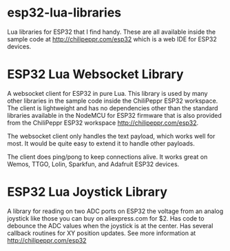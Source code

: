 # esp32-lua-libraries
Lua libraries for ESP32 that I find handy. These are all available inside the sample code at http://chilipeppr.com/esp32 which is a web IDE for ESP32 devices.

# ESP32 Lua Websocket Library
A websocket client for ESP32 in pure Lua. This library is used by many other libraries in the sample code inside the ChiliPeppr ESP32 workspace. 
The client is lightweight and has no dependencies 
other than the standard libraries available in the NodeMCU for ESP32 firmware that is also provided from the ChiliPeppr ESP32 workspace http://chilipeppr.com/esp32.

The websocket client only handles the text payload, which works well for most. It would be quite easy to extend it to handle other payloads.

The client does ping/pong to keep connections alive. It works great on Wemos, TTGO, Lolin, Sparkfun, and Adafruit ESP32 devices.

# ESP32 Lua Joystick Library
A library for reading on two ADC ports on ESP32 the voltage from an analog joystick like those you can buy on aliexpress.com for $2. Has code 
to debounce the ADC values when the joystick is at the center. Has several callback routines for XY position updates. See more information at http://chilipeppr.com/esp32 